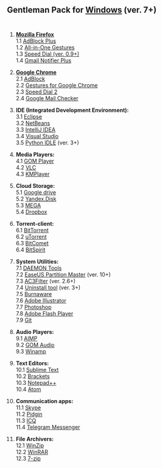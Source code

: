 ## Gentleman Pack for <a href="http://windows.microsoft.com/en-us/windows/downloads">Windows</a> (ver. 7+) <br><br>

1. <a href="https://www.mozilla.org/firefox/new/?scene=2#download-fx"><strong>Mozilla Firefox</strong></a><br>
  1.1 <a href="https://addons.mozilla.org/ru/firefox/addon/adblock-plus/?src=search">AdBlock Plus</a><br>
  1.2 <a href="https://addons.mozilla.org/ru/firefox/addon/all-in-one-gestures/?src=search">All-in-One Gestures</a><br>
  1.3 <a href="https://addons.mozilla.org/ru/firefox/addon/speed-dial/?src=search">Speed Dial (ver. 0.9+)</a><br>
  1.4 <a href="https://addons.mozilla.org/ru/firefox/addon/fastest-notifier-for-gmail/?src=search">Gmail Notifier Plus</a><br>

2. <a href="http://www.google.com.ua/intl/us/chrome/browser/desktop/index.html"><strong>Google Chrome</strong></a><br>
  2.1 <a href="https://chrome.google.com/webstore/detail/adblock/gighmmpiobklfepjocnamgkkbiglidom?hl=en">AdBlock</a><br>
  2.2 <a href="https://chrome.google.com/webstore/detail/gestures-for-google-chrom/jpkfjicglakibpenojifdiepckckakgk?hl=en">Gestures for Google Chrome</a><br>
  2.3 <a href="https://chrome.google.com/webstore/detail/speed-dial-2/jpfpebmajhhopeonhlcgidhclcccjcik?hl=en">Speed Dial 2</a><br>
  2.4 <a href="https://chrome.google.com/webstore/detail/google-mail-checker/mihcahmgecmbnbcchbopgniflfhgnkff?hl=en">Google Mail Checker</a><br>

3. <strong>IDE (Integrated Development Environment):</strong><br>
  3.1 <a href="https://www.eclipse.org/downloads/">Eclipse</a><br>
  3.2 <a href="https://netbeans.org/downloads/">NetBeans</a><br>
  3.3 <a href="https://www.jetbrains.com/idea/download/">IntelliJ IDEA</a><br>
  3.4 <a href="https://www.visualstudio.com/en-us/downloads/download-visual-studio-vs.aspx">Visual Studio</a><br>
  3.5 <a href="https://www.python.org/downloads/">Python IDLE</a> (ver. 3+)<br>

4. <strong>Media Players:</strong><br>
  4.1 <a href="http://player.gomlab.com/eng/download/">GOM Player</a><br>
  4.2 <a href="http://www.videolan.org/vlc/">VLC</a><br>
  4.3 <a href="http://www.kmplayer.com/">KMPlayer</a><br>

5. <strong>Cloud Storage:</strong><br>
  5.1 <a href="https://www.google.com/intl/en/drive/download/">Google drive</a><br>
  5.2 <a href="https://disk.yandex.ua/?ncrnd=4997">Yandex.Disk</a><br>
  5.3 <a href="https://mega.co.nz/#sync">MEGA</a><br>
  5.4 <a href="https://www.dropbox.com/downloading">Dropbox</a><br>

6. <strong>Torrent-client:</strong><br>
  6.1 <a href="http://www.bittorrent.com/">BitTorrent</a><br>
  6.2 <a href="http://www.utorrent.com/intl/ru/downloads/win">uTorrent</a><br>
  6.3 <a href="http://www.bitcomet.com/">BitComet</a><br>
  6.4 <a href="http://www.bitspirit.cc/en/">BitSpirit</a><br>

7. <strong>System Utilities:</strong><br>
  7.1 <a href="http://www.daemon-tools.cc/downloads">DAEMON Tools</a><br>
  7.2 <a href="http://www.partition-tool.com/download.htm">EaseUS Partition Master</a> (ver. 10+)<br>
  7.3 <a href="http://www.ac3filter.net/wiki/Download_AC3Filter">AC3Filter</a> (ver. 2.6+)<br>
  7.4 <a href="http://www.crystalidea.com/ru/download">Uninstall tool</a> (ver. 3+)<br>
  7.5 <a href="http://www.burnaware.com/download.html">Burnaware</a><br>
  7.6 <a href="http://www.adobe.com/uk/products/illustrator.html">Adobe Illustrator</a><br>
  7.7 <a href="http://www.adobe.com/uk/products/photoshop.html">Photoshop</a><br>
  7.8 <a href="https://get.adobe.com/ru/flashplayer/">Adobe Flash Player</a><br>
  7.9 <a href="http://git-scm.com/">Git</a><br>

9. <strong>Audio Players:</strong><br>
  9.1 <a href="http://www.aimp.ru/index.php?do=download">AIMP</a><br>
  9.2 <a href="http://audio.gomlab.com/eng/">GOM Audio</a><br>
  9.3 <a href="http://www.winamp.com/">Winamp</a><br>

10. <strong>Text Editors:</strong><br>
  10.1 <a href="http://www.sublimetext.com/2">Sublime Text</a><br>
  10.2 <a href="http://brackets.io/">Brackets</a><br>
  10.3 <a href="http://notepad-plus-plus.org/download/">Notepad++</a><br>
  10.4 <a href="https://atom.io/">Atom</a><br>

11. <strong>Communication apps:</strong><br> 
  11.1 <a href="http://www.skype.com/en/download-skype/skype-for-computer/">Skype</a><br>
  11.2 <a href="https://pidgin.im/download/">Pidgin</a><br>
  11.3 <a href="https://www.icq.com">ICQ</a><br>
  11.4 <a href="https://desktop.telegram.org/">Telegram Messenger</a><br>

12. <strong>File Archivers:</strong><br>
  12.1 <a href="http://www.winzip.com/win/ru/index.htm">WinZip</a><br>
  12.2 <a href="http://www.win-rar.ru/download/">WinRAR</a><br>
  12.3 <a href="http://www.7-zip.org/download.html">7-zip</a><br>
